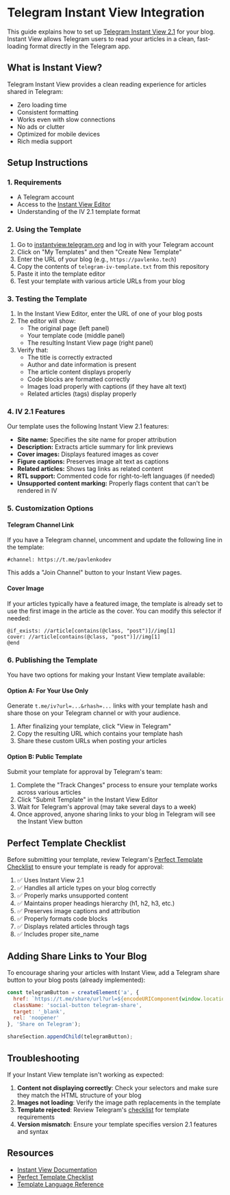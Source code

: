 # Telegram Instant View Integration

This guide explains how to set up [Telegram Instant View 2.1](https://instantview.telegram.org/) for your blog. Instant View allows Telegram users to read your articles in a clean, fast-loading format directly in the Telegram app.

## What is Instant View?

Telegram Instant View provides a clean reading experience for articles shared in Telegram:

- Zero loading time
- Consistent formatting
- Works even with slow connections
- No ads or clutter
- Optimized for mobile devices
- Rich media support

## Setup Instructions

### 1. Requirements

- A Telegram account
- Access to the [Instant View Editor](https://instantview.telegram.org/)
- Understanding of the IV 2.1 template format

### 2. Using the Template

1. Go to [instantview.telegram.org](https://instantview.telegram.org/) and log in with your Telegram account
2. Click on "My Templates" and then "Create New Template"
3. Enter the URL of your blog (e.g., `https://pavlenko.tech`)
4. Copy the contents of `telegram-iv-template.txt` from this repository
5. Paste it into the template editor
6. Test your template with various article URLs from your blog

### 3. Testing the Template

1. In the Instant View Editor, enter the URL of one of your blog posts
2. The editor will show:
   - The original page (left panel)
   - Your template code (middle panel)
   - The resulting Instant View page (right panel)
3. Verify that:
   - The title is correctly extracted
   - Author and date information is present
   - The article content displays properly
   - Code blocks are formatted correctly
   - Images load properly with captions (if they have alt text)
   - Related articles (tags) display properly

### 4. IV 2.1 Features

Our template uses the following Instant View 2.1 features:

- **Site name:** Specifies the site name for proper attribution
- **Description:** Extracts article summary for link previews
- **Cover images:** Displays featured images as cover
- **Figure captions:** Preserves image alt text as captions
- **Related articles:** Shows tag links as related content
- **RTL support:** Commented code for right-to-left languages (if needed)
- **Unsupported content marking:** Properly flags content that can't be rendered in IV

### 5. Customization Options

#### Telegram Channel Link

If you have a Telegram channel, uncomment and update the following line in the template:

```
#channel: https://t.me/pavlenkodev
```

This adds a "Join Channel" button to your Instant View pages.

#### Cover Image

If your articles typically have a featured image, the template is already set to use the first image in the article as the cover. You can modify this selector if needed:

```
@if_exists: //article[contains(@class, "post")]//img[1]
cover: //article[contains(@class, "post")]//img[1]
@end
```

### 6. Publishing the Template

You have two options for making your Instant View template available:

#### Option A: For Your Use Only

Generate `t.me/iv?url=...&rhash=...` links with your template hash and share those on your Telegram channel or with your audience.

1. After finalizing your template, click "View in Telegram"
2. Copy the resulting URL which contains your template hash
3. Share these custom URLs when posting your articles

#### Option B: Public Template

Submit your template for approval by Telegram's team:

1. Complete the "Track Changes" process to ensure your template works across various articles
2. Click "Submit Template" in the Instant View Editor
3. Wait for Telegram's approval (may take several days to a week)
4. Once approved, anyone sharing links to your blog in Telegram will see the Instant View button

## Perfect Template Checklist

Before submitting your template, review Telegram's [Perfect Template Checklist](https://instantview.telegram.org/checklist#perfect-templates) to ensure your template is ready for approval:

1. ✅ Uses Instant View 2.1
2. ✅ Handles all article types on your blog correctly
3. ✅ Properly marks unsupported content
4. ✅ Maintains proper headings hierarchy (h1, h2, h3, etc.)
5. ✅ Preserves image captions and attribution
6. ✅ Properly formats code blocks
7. ✅ Displays related articles through tags
8. ✅ Includes proper site_name

## Adding Share Links to Your Blog

To encourage sharing your articles with Instant View, add a Telegram share button to your blog posts (already implemented):

```javascript
const telegramButton = createElement('a', {
  href: `https://t.me/share/url?url=${encodeURIComponent(window.location.href)}`,
  className: 'social-button telegram-share',
  target: '_blank',
  rel: 'noopener'
}, 'Share on Telegram');

shareSection.appendChild(telegramButton);
```

## Troubleshooting

If your Instant View template isn't working as expected:

1. **Content not displaying correctly**: Check your selectors and make sure they match the HTML structure of your blog
2. **Images not loading**: Verify the image path replacements in the template
3. **Template rejected**: Review Telegram's [checklist](https://instantview.telegram.org/checklist) for template requirements
4. **Version mismatch**: Ensure your template specifies version 2.1 features and syntax

## Resources

- [Instant View Documentation](https://instantview.telegram.org/docs)
- [Perfect Template Checklist](https://instantview.telegram.org/checklist#perfect-templates)
- [Template Language Reference](https://instantview.telegram.org/docs#instant-view-format-reference) 